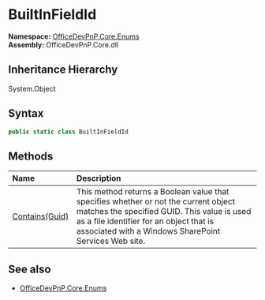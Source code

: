 # BuiltInFieldId
**Namespace:** [OfficeDevPnP.Core.Enums](OfficeDevPnP.Core.Enums.md)  
**Assembly:** OfficeDevPnP.Core.dll  
## Inheritance Hierarchy
System.Object  
## Syntax
```C#
public static class BuiltInFieldId
```
## Methods
|**Name**|**Description**|
|:-----|:-----|
| [Contains(Guid)](OfficeDevPnP.Core.Enums.BuiltInFieldId.bd1aa7bd.md) | This method returns a Boolean value that specifies whether or not the current object matches the specified GUID. This value is used as a file identifier for an object that is associated with a Windows SharePoint Services Web site.
## See also
- [OfficeDevPnP.Core.Enums](OfficeDevPnP.Core.Enums.md)
